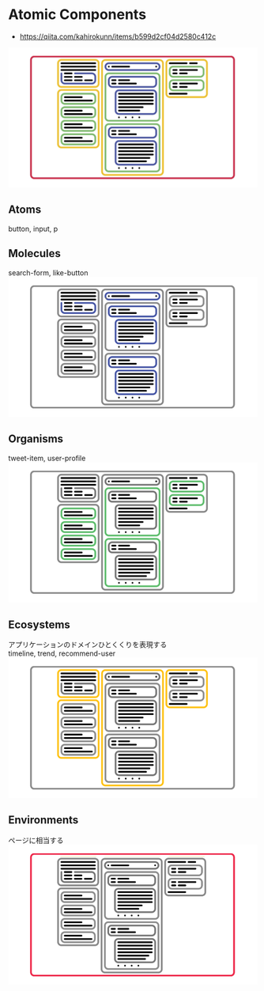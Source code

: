 # Atomic Components

- https://qiita.com/kahirokunn/items/b599d2cf04d2580c412c

![AtomicComponents](./AtomicComponents.png "AtomicComponents")

## Atoms
button, input, p  

## Molecules
search-form, like-button  
![Molecules](./Molecules.png "Molecules")


## Organisms
tweet-item, user-profile  
![Organisms](./Organisms.png "Organisms")


## Ecosystems
アプリケーションのドメインひとくくりを表現する  
timeline, trend, recommend-user  
![Ecosystems](./Ecosystems.png "Ecosystems")


## Environments
ページに相当する  
![Environments](./Environments.png "Environments")
